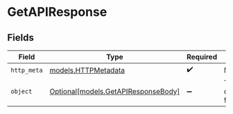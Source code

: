 # GetAPIResponse


## Fields

| Field                                                                  | Type                                                                   | Required                                                               | Description                                                            |
| ---------------------------------------------------------------------- | ---------------------------------------------------------------------- | ---------------------------------------------------------------------- | ---------------------------------------------------------------------- |
| `http_meta`                                                            | [models.HTTPMetadata](../models/httpmetadata.md)                       | :heavy_check_mark:                                                     | N/A                                                                    |
| `object`                                                               | [Optional[models.GetAPIResponseBody]](../models/getapiresponsebody.md) | :heavy_minus_sign:                                                     | The configuration for an api                                           |
